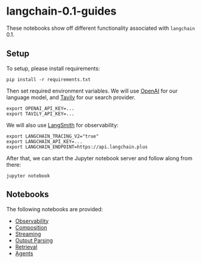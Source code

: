 # langchain-0.1-guides

These notebooks show off different functionality associated with `langchain` 0.1.


## Setup

To setup, please install requirements:

```shell
pip install -r requirements.txt
```

Then set required environment variables. 
We will use [OpenAI](https://platform.openai.com/docs/introduction) for our language model, and [Tavily](https://app.tavily.com/sign-in) for our search provider.

```shell
export OPENAI_API_KEY=...
export TAVILY_API_KEY=...
```

We will also use [LangSmith](https://docs.smith.langchain.com/) for observability:

```shell
export LANGCHAIN_TRACING_V2="true"
export LANGCHAIN_API_KEY=...
export LANGCHAIN_ENDPOINT=https://api.langchain.plus
```

After that, we can start the Jupyter notebook server and follow along from there:

```shell
jupyter notebook
```

## Notebooks

The following notebooks are provided:

- [Observability](observability.ipynb)
- [Composition](composability.ipynb)
- [Streaming](streaming.ipynb)
- [Output Parsing](output_parsers.ipynb)
- [Retrieval](retrieval.ipynb)
- [Agents](agents.ipynb)
